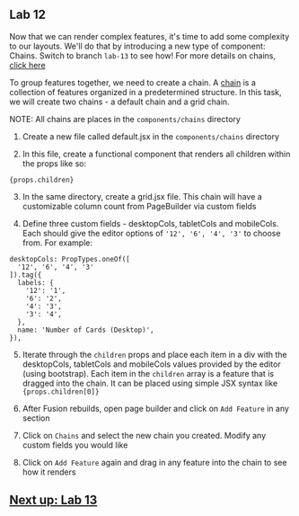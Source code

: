 ## Lab 12
Now that we can render complex features, it's time to add some complexity to our layouts. We'll do that by introducing a new type of component: Chains. Switch to branch `lab-13` to see how! For more details on chains, [click here](https://redirector.arcpublishing.com/alc/arc-products/pagebuilder/fusion/documentation/recipes/creating-chain-component.md?version=2.6)

To group features together, we need to create a chain. A [chain](https://redirector.arcpublishing.com/alc/arc-products/pagebuilder/user-docs/pagebuilder-editor-adding-features-and-chains/) is a collection of features organized in a predetermined structure. In this task, we will create two chains - a default chain and a grid chain.

NOTE: All chains are places in the `components/chains` directory

1. Create a new file called default.jsx in the `components/chains` directory

2. In this file, create a functional component that renders all children within the props like so:
```
{props.children}
```

3. In the same directory, create a grid.jsx file. This chain will have a customizable column count from PageBuilder via custom fields

4. Define three custom fields - desktopCols, tabletCols and mobileCols. Each should give the editor options of `'12', '6', '4', '3'` to choose from. For example:
```
desktopCols: PropTypes.oneOf([
  '12', '6', '4', '3'
]).tag({
  labels: {
    '12': '1',
    '6': '2',
    '4': '3',
    '3': '4',
  },
  name: 'Number of Cards (Desktop)',
}),
```

5. Iterate through the `children` props and place each item in a div with the desktopCols, tabletCols and mobileCols values provided by the editor (using bootstrap). Each item in the `children` array is a feature that is dragged into the chain. It can be placed using simple JSX syntax like `{props.children[0]}`

6. After Fusion rebuilds, open page builder and click on `Add Feature` in any section

7. Click on `Chains` and select the new chain you created. Modify any custom fields you would like

8. Click on `Add Feature` again and drag in any feature into the chain to see how it renders

## [Next up: Lab 13](https://github.com/wapopartners/Fusion-Training-User-Stories/tree/lab-13)
